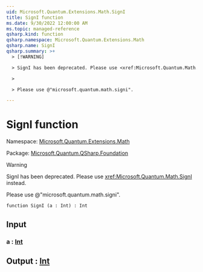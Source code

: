 ```yaml
---
uid: Microsoft.Quantum.Extensions.Math.SignI
title: SignI function
ms.date: 9/30/2022 12:00:00 AM
ms.topic: managed-reference
qsharp.kind: function
qsharp.namespace: Microsoft.Quantum.Extensions.Math
qsharp.name: SignI
qsharp.summary: >+
  > [!WARNING]

  > SignI has been deprecated. Please use <xref:Microsoft.Quantum.Math.SignI> instead.

  >

  > Please use @"microsoft.quantum.math.signi".

---
```


# SignI function

Namespace: [Microsoft.Quantum.Extensions.Math](xref:Microsoft.Quantum.Extensions.Math)

Package: [Microsoft.Quantum.QSharp.Foundation](https://nuget.org/packages/Microsoft.Quantum.QSharp.Foundation)


> [!WARNING]
> SignI has been deprecated. Please use <xref:Microsoft.Quantum.Math.SignI> instead.
>
> Please use @"microsoft.quantum.math.signi".



```qsharp
function SignI (a : Int) : Int
```


## Input

### a : [Int](xref:microsoft.quantum.qsharp.valueliterals#int-literals)





## Output : [Int](xref:microsoft.quantum.qsharp.valueliterals#int-literals)

